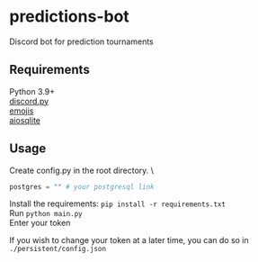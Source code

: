 # predictions-bot
Discord bot for prediction tournaments

## Requirements
Python 3.9+ \
[discord.py](https://pypi.org/project/discord.py/) \
[emojis](https://pypi.org/project/emojis/) \
[aiosqlite](https://pypi.org/project/aiosqlite/) 

## Usage
Create config.py in the root directory. \

```py
postgres = "" # your postgresql link
```

Install the requirements: `pip install -r requirements.txt` \
Run `python main.py`  \
Enter your token 

If you wish to change your token at a later time, you can do so in `./persistent/config.json`
